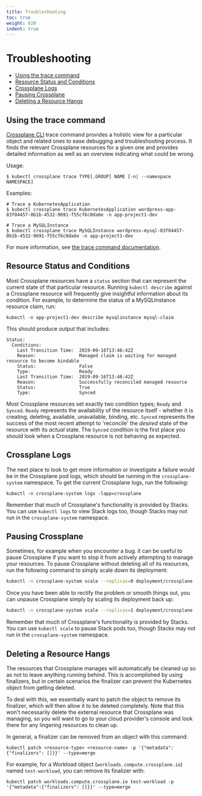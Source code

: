 ```yaml
---
title: Troubleshooting
toc: true
weight: 820
indent: true
---
```

# Troubleshooting

* [Using the trace command](#using-the-trace-command)
* [Resource Status and Conditions](#resource-status-and-conditions)
* [Crossplane Logs](#crossplane-logs)
* [Pausing Crossplane](#pausing-crossplane)
* [Deleting a Resource Hangs](#deleting-a-resource-hangs)

## Using the trace command

[Crossplane CLI](https://github.com/crossplaneio/crossplane-cli) trace
command provides a holistic view for a particular object and related
ones to ease debugging and troubleshooting process. It finds the
relevant Crossplane resources for a given one and provides detailed
information as well as an overview indicating what could be wrong.

Usage:
```
$ kubectl crossplane trace TYPE[.GROUP] NAME [-n| --namespace NAMESPACE]
```

Examples:
```
# Trace a KubernetesApplication
$ kubectl crossplane trace KubernetesApplication wordpress-app-83f04457-0b1b-4532-9691-f55cf6c0da6e -n app-project1-dev

# Trace a MySQLInstance
$ kubectl crossplane trace MySQLInstance wordpress-mysql-83f04457-0b1b-4532-9691-f55cf6c0da6e -n app-project1-dev
```

For more information, see [the trace command documentation](https://github.com/crossplaneio/crossplane-cli/tree/master/docs/trace-command.md).

## Resource Status and Conditions

Most Crossplane resources have a `status` section that can represent the current
state of that particular resource. Running `kubectl describe` against a
Crossplane resource will frequently give insightful information about its
condition. For example, to determine the status of a MySQLInstance resource
claim, run:

```shell
kubectl -n app-project1-dev describe mysqlinstance mysql-claim
```

This should produce output that includes:

```console
Status:
  Conditions:
    Last Transition Time:  2019-09-16T13:46:42Z
    Reason:                Managed claim is waiting for managed resource to become bindable
    Status:                False
    Type:                  Ready
    Last Transition Time:  2019-09-16T13:46:42Z
    Reason:                Successfully reconciled managed resource
    Status:                True
    Type:                  Synced
```

Most Crossplane resources set exactly two condition types; `Ready` and `Synced`.
`Ready` represents the availability of the resource itself - whether it is
creating, deleting, available, unavailable, binding, etc. `Synced` represents
the success of the most recent attempt to 'reconcile' the _desired_ state of the
resource with its _actual_ state. The `Synced` condition is the first place you
should look when a Crossplane resource is not behaving as expected.

## Crossplane Logs

The next place to look to get more information or investigate a failure would
be in the Crossplane pod logs, which should be running in the
`crossplane-system` namespace. To get the current Crossplane logs, run the
following:

```shell
kubectl -n crossplane-system logs -lapp=crossplane
```

Remember that much of Crossplane's functionality is provided by Stacks. You can
use `kubectl logs` to view Stack logs too, though Stacks may not run in the
`crossplane-system` namespace.

## Pausing Crossplane

Sometimes, for example when you encounter a bug. it can be useful to pause
Crossplane if you want to stop it from actively attempting to manage your
resources. To pause Crossplane without deleting all of its resources, run the
following command to simply scale down its deployment:

```bash
kubectl -n crossplane-system scale --replicas=0 deployment/crossplane
```

Once you have been able to rectify the problem or smooth things out, you can unpause Crossplane simply by scaling its deployment back up:

```bash
kubectl -n crossplane-system scale --replicas=1 deployment/crossplane
```

Remember that much of Crossplane's functionality is provided by Stacks. You can
use `kubectl scale` to pause Stack pods too, though Stacks may not run in the
`crossplane-system` namespace.

## Deleting a Resource Hangs

The resources that Crossplane manages will automatically be cleaned up so as not
to leave anything running behind. This is accomplished by using finalizers, but
in certain scenarios the finalizer can prevent the Kubernetes object from
getting deleted.

To deal with this, we essentially want to patch the object to remove its
finalizer, which will then allow it to be deleted completely. Note that this
won't necessarily delete the external resource that Crossplane was managing, so
you will want to go to your cloud provider's console and look there for any
lingering resources to clean up.

In general, a finalizer can be removed from an object with this command:

```console
kubectl patch <resource-type> <resource-name> -p '{"metadata":{"finalizers": []}}' --type=merge
```

For example, for a Workload object (`workloads.compute.crossplane.io`) named
`test-workload`, you can remove its finalizer with:

```console
kubectl patch workloads.compute.crossplane.io test-workload -p '{"metadata":{"finalizers": []}}' --type=merge
```
